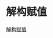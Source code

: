 <!--
 * @Description: 
 * @Autor: Leon
 * @Date: 2019-12-13 20:54:28
 * @LastEditors: Leon
 * @LastEditTime: 2019-12-13 20:54:47
 -->
# 解构赋值

[解构赋值](https://www.cnblogs.com/pssp/p/6106428.html)

